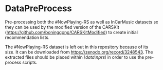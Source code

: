 # DataPreProcess
Pre-processing both the #NowPlaying-RS as well as InCarMusic datasets so they can be used by the modified version of the CARSKit (https://github.com/boninggong/CARSKitModified) to create initial recommendation lists.

The #NowPlaying-RS dataset is left out in this repository because of its size. It can be downloaded from https://zenodo.org/record/3248543. The extracted files should be placed within _\data\nprs\\_ in order to use the pre-process scripts. 

